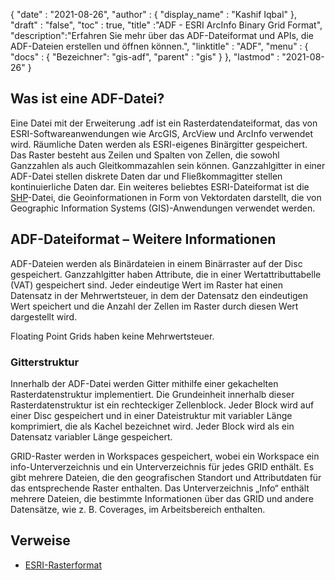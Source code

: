 {
  "date" : "2021-08-26",
  "author" : {
    "display_name" : "Kashif Iqbal"
},
  "draft" : "false",
  "toc" : true,
  "title" :"ADF - ESRI ArcInfo Binary Grid Format",
  "description":"Erfahren Sie mehr über das ADF-Dateiformat und APIs, die ADF-Dateien erstellen und öffnen können.",
  "linktitle" : "ADF",
  "menu" : {
    "docs" : {
"Bezeichner": "gis-adf",
      "parent" : "gis"
}
},
  "lastmod" : "2021-08-26"
}

## Was ist eine ADF-Datei?

Eine Datei mit der Erweiterung .adf ist ein Rasterdatendateiformat, das von ESRI-Softwareanwendungen wie ArcGIS, ArcView und ArcInfo verwendet wird. Räumliche Daten werden als ESRI-eigenes Binärgitter gespeichert. Das Raster besteht aus Zeilen und Spalten von Zellen, die sowohl Ganzzahlen als auch Gleitkommazahlen sein können. Ganzzahlgitter in einer ADF-Datei stellen diskrete Daten dar und Fließkommagitter stellen kontinuierliche Daten dar. Ein weiteres beliebtes ESRI-Dateiformat ist die [SHP](/de/gis/shp/)-Datei, die Geoinformationen in Form von Vektordaten darstellt, die von Geographic Information Systems (GIS)-Anwendungen verwendet werden.

## ADF-Dateiformat – Weitere Informationen

ADF-Dateien werden als Binärdateien in einem Binärraster auf der Disc gespeichert. Ganzzahlgitter haben Attribute, die in einer Wertattributtabelle (VAT) gespeichert sind. Jeder eindeutige Wert im Raster hat einen Datensatz in der Mehrwertsteuer, in dem der Datensatz den eindeutigen Wert speichert und die Anzahl der Zellen im Raster durch diesen Wert dargestellt wird.

Floating Point Grids haben keine Mehrwertsteuer.

### Gitterstruktur

Innerhalb der ADF-Datei werden Gitter mithilfe einer gekachelten Rasterdatenstruktur implementiert. Die Grundeinheit innerhalb dieser Rasterdatenstruktur ist ein rechteckiger Zellenblock. Jeder Block wird auf einer Disc gespeichert und in einer Dateistruktur mit variabler Länge komprimiert, die als Kachel bezeichnet wird. Jeder Block wird als ein Datensatz variabler Länge gespeichert.

GRID-Raster werden in Workspaces gespeichert, wobei ein Workspace ein info-Unterverzeichnis und ein Unterverzeichnis für jedes GRID enthält. Es gibt mehrere Dateien, die den geografischen Standort und Attributdaten für das entsprechende Raster enthalten. Das Unterverzeichnis „Info“ enthält mehrere Dateien, die bestimmte Informationen über das GRID und andere Datensätze, wie z. B. Coverages, im Arbeitsbereich enthalten.

## Verweise ##

* [ESRI-Rasterformat](https://desktop.arcgis.com/en/arcmap/latest/manage-data/raster-and-images/esri-grid-format.htm)


